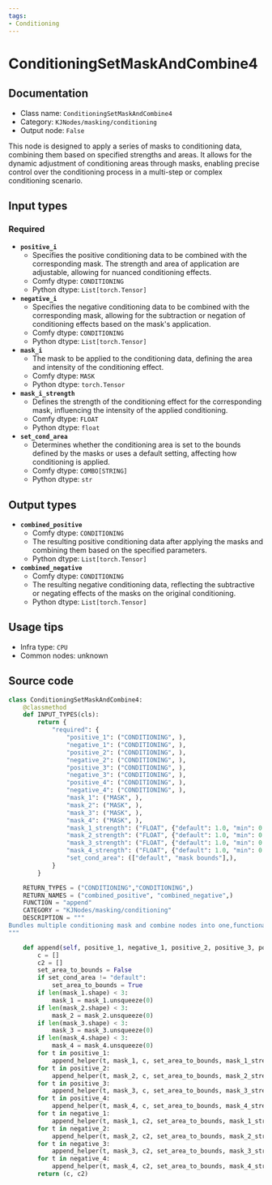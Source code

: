 ```yaml
---
tags:
- Conditioning
---
```


# ConditioningSetMaskAndCombine4
## Documentation
- Class name: `ConditioningSetMaskAndCombine4`
- Category: `KJNodes/masking/conditioning`
- Output node: `False`

This node is designed to apply a series of masks to conditioning data, combining them based on specified strengths and areas. It allows for the dynamic adjustment of conditioning areas through masks, enabling precise control over the conditioning process in a multi-step or complex conditioning scenario.
## Input types
### Required
- **`positive_i`**
    - Specifies the positive conditioning data to be combined with the corresponding mask. The strength and area of application are adjustable, allowing for nuanced conditioning effects.
    - Comfy dtype: `CONDITIONING`
    - Python dtype: `List[torch.Tensor]`
- **`negative_i`**
    - Specifies the negative conditioning data to be combined with the corresponding mask, allowing for the subtraction or negation of conditioning effects based on the mask's application.
    - Comfy dtype: `CONDITIONING`
    - Python dtype: `List[torch.Tensor]`
- **`mask_i`**
    - The mask to be applied to the conditioning data, defining the area and intensity of the conditioning effect.
    - Comfy dtype: `MASK`
    - Python dtype: `torch.Tensor`
- **`mask_i_strength`**
    - Defines the strength of the conditioning effect for the corresponding mask, influencing the intensity of the applied conditioning.
    - Comfy dtype: `FLOAT`
    - Python dtype: `float`
- **`set_cond_area`**
    - Determines whether the conditioning area is set to the bounds defined by the masks or uses a default setting, affecting how conditioning is applied.
    - Comfy dtype: `COMBO[STRING]`
    - Python dtype: `str`
## Output types
- **`combined_positive`**
    - Comfy dtype: `CONDITIONING`
    - The resulting positive conditioning data after applying the masks and combining them based on the specified parameters.
    - Python dtype: `List[torch.Tensor]`
- **`combined_negative`**
    - Comfy dtype: `CONDITIONING`
    - The resulting negative conditioning data, reflecting the subtractive or negating effects of the masks on the original conditioning.
    - Python dtype: `List[torch.Tensor]`
## Usage tips
- Infra type: `CPU`
- Common nodes: unknown


## Source code
```python
class ConditioningSetMaskAndCombine4:
    @classmethod
    def INPUT_TYPES(cls):
        return {
            "required": {
                "positive_1": ("CONDITIONING", ),
                "negative_1": ("CONDITIONING", ),
                "positive_2": ("CONDITIONING", ),
                "negative_2": ("CONDITIONING", ),
                "positive_3": ("CONDITIONING", ),
                "negative_3": ("CONDITIONING", ),
                "positive_4": ("CONDITIONING", ),
                "negative_4": ("CONDITIONING", ),
                "mask_1": ("MASK", ),
                "mask_2": ("MASK", ),
                "mask_3": ("MASK", ),
                "mask_4": ("MASK", ),
                "mask_1_strength": ("FLOAT", {"default": 1.0, "min": 0.0, "max": 10.0, "step": 0.01}),
                "mask_2_strength": ("FLOAT", {"default": 1.0, "min": 0.0, "max": 10.0, "step": 0.01}),
                "mask_3_strength": ("FLOAT", {"default": 1.0, "min": 0.0, "max": 10.0, "step": 0.01}),
                "mask_4_strength": ("FLOAT", {"default": 1.0, "min": 0.0, "max": 10.0, "step": 0.01}),
                "set_cond_area": (["default", "mask bounds"],),
            }
        }

    RETURN_TYPES = ("CONDITIONING","CONDITIONING",)
    RETURN_NAMES = ("combined_positive", "combined_negative",)
    FUNCTION = "append"
    CATEGORY = "KJNodes/masking/conditioning"
    DESCRIPTION = """
Bundles multiple conditioning mask and combine nodes into one,functionality is identical to ComfyUI native nodes
"""

    def append(self, positive_1, negative_1, positive_2, positive_3, positive_4, negative_2, negative_3, negative_4, mask_1, mask_2, mask_3, mask_4, set_cond_area, mask_1_strength, mask_2_strength, mask_3_strength, mask_4_strength):
        c = []
        c2 = []
        set_area_to_bounds = False
        if set_cond_area != "default":
            set_area_to_bounds = True
        if len(mask_1.shape) < 3:
            mask_1 = mask_1.unsqueeze(0)
        if len(mask_2.shape) < 3:
            mask_2 = mask_2.unsqueeze(0)
        if len(mask_3.shape) < 3:
            mask_3 = mask_3.unsqueeze(0)
        if len(mask_4.shape) < 3:
            mask_4 = mask_4.unsqueeze(0)
        for t in positive_1:
            append_helper(t, mask_1, c, set_area_to_bounds, mask_1_strength)
        for t in positive_2:
            append_helper(t, mask_2, c, set_area_to_bounds, mask_2_strength)
        for t in positive_3:
            append_helper(t, mask_3, c, set_area_to_bounds, mask_3_strength)
        for t in positive_4:
            append_helper(t, mask_4, c, set_area_to_bounds, mask_4_strength)
        for t in negative_1:
            append_helper(t, mask_1, c2, set_area_to_bounds, mask_1_strength)
        for t in negative_2:
            append_helper(t, mask_2, c2, set_area_to_bounds, mask_2_strength)
        for t in negative_3:
            append_helper(t, mask_3, c2, set_area_to_bounds, mask_3_strength)
        for t in negative_4:
            append_helper(t, mask_4, c2, set_area_to_bounds, mask_4_strength)
        return (c, c2)

```
